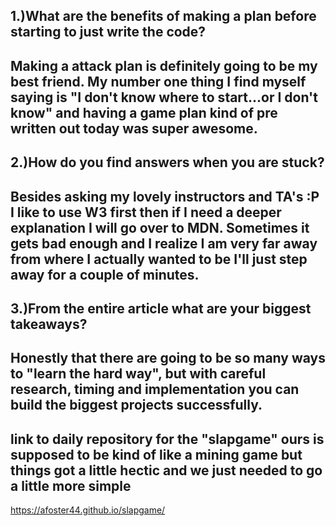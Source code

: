 ## 1.)What are the benefits of making a plan before starting to just write the code?
Making a attack plan is definitely going to be my best friend. My number one thing I find myself saying is "I don't know where to start...or I don't know" and having a game plan kind of pre written out today was super awesome.
---
## 2.)How do you find answers when you are stuck?
Besides asking my lovely instructors and TA's :P I like to use W3 first then if I need a deeper explanation I will go over to MDN. Sometimes it gets bad enough and I realize I am very far away from where I actually wanted to be I'll just step away for a couple of minutes.
---
## 3.)From the entire article what are your biggest takeaways?
Honestly that there are going to be so many ways to "learn the hard way", but with careful research, timing and implementation you can build the biggest projects successfully.
---
## link to daily repository for the "slapgame" ours is supposed to be kind of like a mining game but things got a little hectic and we just needed to go a little more simple
https://afoster44.github.io/slapgame/